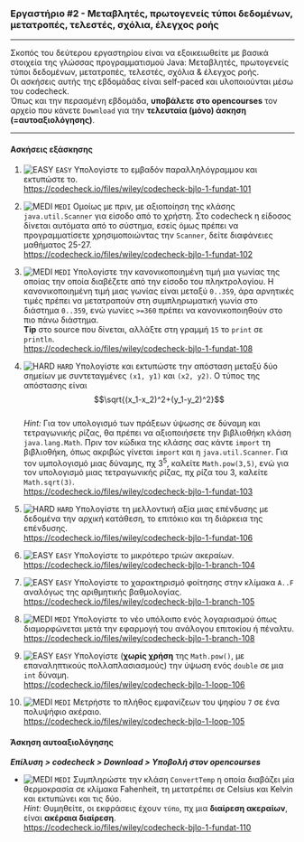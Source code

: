 ### Εργαστήριο #2 - Μεταβλητές, πρωτογενείς τύποι δεδομένων, μετατροπές, τελεστές, σχόλια, έλεγχος ροής
___
Σκοπός του δεύτερου εργαστηρίου είναι να εξοικειωθείτε με βασικά στοιχεία της γλώσσας προγραμματισμού Java: Μεταβλητές, πρωτογενείς τύποι δεδομένων, μετατροπές, τελεστές, σχόλια & έλεγχος ροής.  
Οι ασκήσεις αυτής της εβδομάδας είναι self-paced και υλοποιούνται μέσω του codecheck.  
Όπως και την περασμένη εβδομάδα, **υποβάλετε στο opencourses** τον αρχείο που κάνετε `Download` για την **τελευταία (μόνο) άσκηση (=αυτοαξιολόγησης)**.

___
#### Ασκήσεις εξάσκησης ####

1. ![EASY](https://github.com/riggas-ionio/java/blob/master/img/c5f015.png) `EASY`
Υπολογίστε το εμβαδόν παραλληλόγραμμου και εκτυπώστε το.  
    https://codecheck.io/files/wiley/codecheck-bjlo-1-fundat-101

2. ![MEDI](https://github.com/riggas-ionio/java/blob/master/img/ffa500.png) `MEDI`
   Ομοίως με πριν, με αξιοποίηση της κλάσης `java.util.Scanner` για είσοδο από το χρήστη. Στο codecheck η είδοσος δίνεται αυτόματα από το σύστημα, εσείς όμως πρέπει να προγραμματίσετε χρησιμοποιώντας την `Scanner`, δείτε διαφάνειες μαθήματος 25-27.  
    https://codecheck.io/files/wiley/codecheck-bjlo-1-fundat-102

2. ![MEDI](https://github.com/riggas-ionio/java/blob/master/img/ffa500.png) `MEDI`
    Υπολογίστε την κανονικοποιημένη τιμή μια γωνίας της οποίας την οποία διαβέζετε από την είσοδο του πληκτρολογίου. Η κανονικοποιημένη τιμή μιας γωνίας είναι μεταξύ `0..359`, άρα αρνητικές τιμές πρέπει να μετατραπούν στη συμπληρωματική γωνία στο διάστημα `0..359`, ενώ γωνίες `>=360` πρέπει να κανονικοποιηθούν στο πιο πάνω διάστημα.   
    **Tip** στο source που δίνεται, αλλάξτε στη γραμμή `15` το `print` σε `println`.  
    https://codecheck.io/files/wiley/codecheck-bjlo-1-fundat-108

3. ![HARD](https://github.com/riggas-ionio/java/blob/master/img/f03c15.png) `HARD`
   Υπολογίστε και εκτυπώστε την απόσταση μεταξύ δύο σημείων με συντεταγμένες `(x1, y1)` και  `(x2, y2)`. Ο τύπος της απόστασης είναι  
   $$\sqrt{(x_1-x_2)^2+(y_1-y_2)^2}$$  
   _Hint:_  Για τον υπολογισμό των πράξεων ύψωσης σε δύναμη και τετραγωνικής ρίζας, θα πρέπει να αξιοποιήσετε την βιβλιοθήκη κλάση `java.lang.Math`. Πριν τον κώδικα της κλάσης σας κάντε `import` τη βιβλιοθήκη, όπως ακριβώς γίνεται `import` και η `java.util.Scanner`. Για τον υμπολογισμό μιας δύναμης, πχ 3<sup>5</sup>, καλείτε `Math.pow(3,5)`, ενώ για τον υπολογισμό μιας τετραγωνικής ρίζας, πχ ρίζα του 3, καλείτε `Math.sqrt(3)`.  
   https://codecheck.io/files/wiley/codecheck-bjlo-1-fundat-103

3. ![HARD](https://github.com/riggas-ionio/java/blob/master/img/f03c15.png) `HARD`
    Υπολογίστε τη μελλοντική αξία μιας επένδυσης με δεδομένα την αρχική κατάθεση, το επιτόκιο και τη διάρκεια της επένδυσης.  
    https://codecheck.io/files/wiley/codecheck-bjlo-1-fundat-106

1. ![EASY](https://github.com/riggas-ionio/java/blob/master/img/c5f015.png) `EASY`
    Υπολογίστε το μικρότερο τριών ακεραίων.  
    https://codecheck.io/files/wiley/codecheck-bjlo-1-branch-104

1. ![EASY](https://github.com/riggas-ionio/java/blob/master/img/c5f015.png) `EASY`
    Υπολογίστε το χαρακτηρισμό φοίτησης στην κλίμακα `A..F` αναλόγως της αριθμητικής βαθμολογίας.  
    https://codecheck.io/files/wiley/codecheck-bjlo-1-branch-105

2. ![MEDI](https://github.com/riggas-ionio/java/blob/master/img/ffa500.png) `MEDI`
    Υπολογίστε το νέο υπόλοιπο ενός λογαριασμού όπως διαμορφώνεται μετά την εφαρμογή του ανάλογου επιτοκίου ή πέναλτυ.  
    https://codecheck.io/files/wiley/codecheck-bjlo-1-branch-108

1. ![EASY](https://github.com/riggas-ionio/java/blob/master/img/c5f015.png) `EASY`
    Υπολογίστε (**χωρίς χρήση** της `Math.pow()`, με επαναληπτικούς πολλαπλασιασμούς) την ύψωση ενός `double` σε μια `int` δύναμη.  
    https://codecheck.io/files/wiley/codecheck-bjlo-1-loop-106

2. ![MEDI](https://github.com/riggas-ionio/java/blob/master/img/ffa500.png) `MEDI`
    Μετρήστε το πλήθος εμφανίζεων του ψηφίου `7` σε ένα πολυψήφιο ακέραιο.  
    https://codecheck.io/files/wiley/codecheck-bjlo-1-loop-105

#### Άσκηση αυτοαξιολόγησης ####
_**Επίλυση > codecheck > Download > Υποβολή στον opencourses**_

*  ![MEDI](https://github.com/riggas-ionio/java/blob/master/img/ffa500.png) `MEDI`
    Συμπληρώστε την κλάση `ConvertTemp` η οποία διαβάζει μία θερμοκρασία σε κλίμακα Fahenheit, τη μετατρέπει σε Celsius και Kelvin και εκτυπώνει και τις δύο.  
    _Hint:_  Θυμηθείτε, οι εκφράσεις έχουν `τύπο`, πχ μια **διαίρεση ακεραίων**, είναι **ακέραια διαίρεση**.  
    https://codecheck.io/files/wiley/codecheck-bjlo-1-fundat-110
